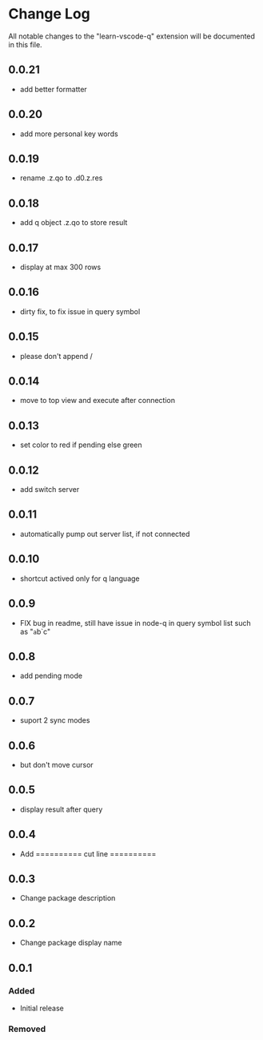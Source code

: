 # Change Log
All notable changes to the "learn-vscode-q" extension will be documented in this file.
## 0.0.21
- add better formatter

## 0.0.20
- add more personal key words

## 0.0.19
- rename .z.qo to .d0.z.res

## 0.0.18
- add q object .z.qo to store result

## 0.0.17
- display at max 300 rows

## 0.0.16
- dirty fix, to fix issue in query symbol

## 0.0.15
- please don't append /

## 0.0.14
- move to top view and execute after connection

## 0.0.13
- set color to red if pending else green

## 0.0.12
- add switch server

## 0.0.11
- automatically pump out server list, if not connected

## 0.0.10
- shortcut actived only for q language

## 0.0.9
- FIX bug in readme, still have issue in node-q in query symbol list such as "`a`b`c"

## 0.0.8
- add pending mode

## 0.0.7
- suport 2 sync modes

## 0.0.6
- but don't move cursor

## 0.0.5
- display result after query

## 0.0.4
- Add ========== cut line ==========

## 0.0.3
- Change package description

## 0.0.2
- Change package display name

## 0.0.1
### Added
- Initial release

### Removed
